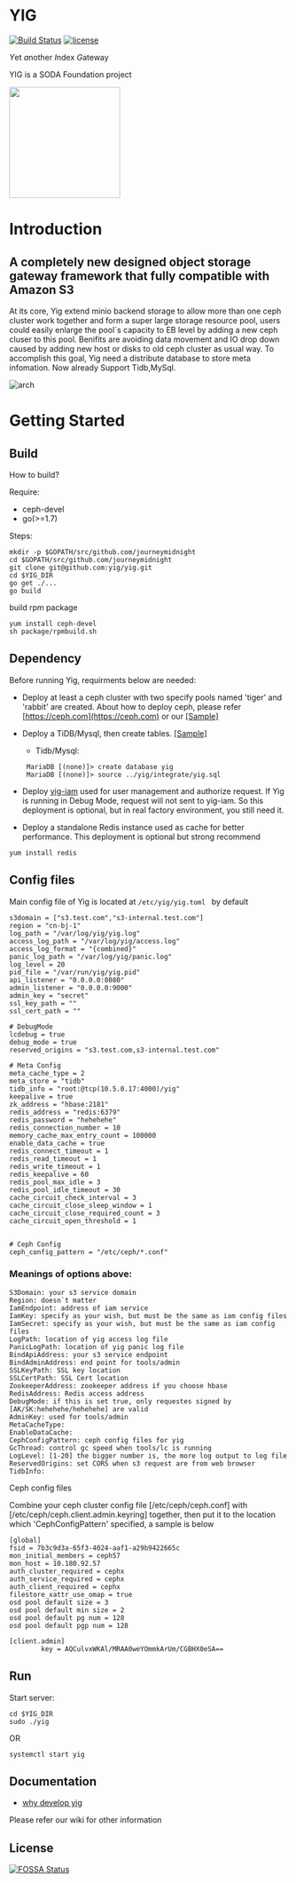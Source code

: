 # YIG
[![Build Status](https://travis-ci.org/journeymidnight/yig.svg?branch=master)](https://travis-ci.org/journeymidnight/yig)
[![license](https://img.shields.io/github/license/journeymidnight/yig.svg)](https://github.com/journeymidnight/yig/blob/master/LICENSE)

*Y*et *a*nother *I*ndex *G*ateway 

YIG is a SODA Foundation project

<a href="https://sodafoundation.io/">
<img src="https://sodafoundation.io/wp-content/uploads/2020/01/SODA_logo_outline_color_800x800.png"  width="200" height="200">
</a>

# Introduction

## A completely new designed object storage gateway framework that fully compatible with Amazon S3

At its core, Yig extend minio backend storage to allow more than one ceph cluster work together and form a super large storage resource pool, users could easily enlarge the pool`s capacity to EB level by adding a new ceph cluser to this pool. Benifits are avoiding data movement and IO drop down caused by adding new host or disks to old ceph cluster as usual way. To accomplish this goal, Yig need a distribute database to store meta infomation. Now already Support Tidb,MySql.

![arch](https://github.com/journeymidnight/yig/raw/master/doc/images/yig.jpg)


# Getting Started

## Build

How to build?

Require:

- ceph-devel
- go(>=1.7)

Steps:

```shell
mkdir -p $GOPATH/src/github.com/journeymidnight
cd $GOPATH/src/github.com/journeymidnight
git clone git@github.com:yig/yig.git
cd $YIG_DIR
go get ./...
go build
```


build rpm package
```shell
yum install ceph-devel
sh package/rpmbuild.sh
```

## Dependency

Before running Yig, requirments below are needed:

 * Deploy at least a ceph cluster with two specify pools named 'tiger' and 'rabbit' are created. About how to deploy ceph, please refer [https://ceph.com](https://ceph.com) or our [[Sample]](https://github.com/journeymidnight/yig/wiki/Minimal-Ceph-Deployment)
 * Deploy a TiDB/Mysql, then create tables. [[Sample]](https://github.com/journeymidnight/yig/blob/master/doc/deploy.md)

 	* Tidb/Mysql: 
 	
 	```
 	 MariaDB [(none)]> create database yig
 	 MariaDB [(none)]> source ../yig/integrate/yig.sql
 	```
 	
 * Deploy [yig-iam](https://github.com/journeymidnight/yig-iam) used for user management and authorize request. If Yig is running in Debug Mode, request will not sent to yig-iam. So this deployment is optional, but in real factory environment, you still need it.

 * Deploy a standalone Redis instance used as cache for better performance. This deployment is optional but strong recommend

 ```
 yum install redis
 ```

## Config files

Main config file of Yig is located at ```/etc/yig/yig.toml ``` by default

```
s3domain = ["s3.test.com","s3-internal.test.com"]
region = "cn-bj-1"
log_path = "/var/log/yig/yig.log"
access_log_path = "/var/log/yig/access.log"
access_log_format = "{combined}"
panic_log_path = "/var/log/yig/panic.log"
log_level = 20
pid_file = "/var/run/yig/yig.pid"
api_listener = "0.0.0.0:8080"
admin_listener = "0.0.0.0:9000"
admin_key = "secret"
ssl_key_path = ""
ssl_cert_path = ""

# DebugMode
lcdebug = true
debug_mode = true
reserved_origins = "s3.test.com,s3-internal.test.com"

# Meta Config
meta_cache_type = 2
meta_store = "tidb"
tidb_info = "root:@tcp(10.5.0.17:4000)/yig"
keepalive = true
zk_address = "hbase:2181"
redis_address = "redis:6379"
redis_password = "hehehehe"
redis_connection_number = 10
memory_cache_max_entry_count = 100000
enable_data_cache = true
redis_connect_timeout = 1
redis_read_timeout = 1
redis_write_timeout = 1
redis_keepalive = 60
redis_pool_max_idle = 3
redis_pool_idle_timeout = 30
cache_circuit_check_interval = 3
cache_circuit_close_sleep_window = 1
cache_circuit_close_required_count = 3
cache_circuit_open_threshold = 1


# Ceph Config
ceph_config_pattern = "/etc/ceph/*.conf"
```

### Meanings of options above:

```
S3Domain: your s3 service domain
Region: doesn`t matter
IamEndpoint: address of iam service
IamKey: specify as your wish, but must be the same as iam config files
IamSecret: specify as your wish, but must be the same as iam config files
LogPath: location of yig access log file
PanicLogPath: location of yig panic log file
BindApiAddress: your s3 service endpoint
BindAdminAddress: end point for tools/admin
SSLKeyPath: SSL key location 
SSLCertPath: SSL Cert location
ZookeeperAddress: zookeeper address if you choose hbase
RedisAddress: Redis access address
DebugMode: if this is set true, only requestes signed by [AK/SK:hehehehe/hehehehe] are valid
AdminKey: used for tools/admin
MetaCacheType: 
EnableDataCache:
CephConfigPattern: ceph config files for yig
GcThread: control gc speed when tools/lc is running
LogLevel: [1-20] the bigger number is, the more log output to log file
ReservedOrigins: set CORS when s3 request are from web browser
TidbInfo:

```

Ceph config files

Combine your ceph cluster config file [/etc/ceph/ceph.conf] with [/etc/ceph/ceph.client.admin.keyring] together, then put it to the location which 'CephConfigPattern' specified, a sample is below

```
[global]
fsid = 7b3c9d3a-65f3-4024-aaf1-a29b9422665c
mon_initial_members = ceph57
mon_host = 10.180.92.57
auth_cluster_required = cephx
auth_service_required = cephx
auth_client_required = cephx
filestore_xattr_use_omap = true
osd pool default size = 3
osd pool default min size = 2
osd pool default pg num = 128
osd pool default pgp num = 128

[client.admin]
        key = AQCulvxWKAl/MRAA0weYOmmkArUm/CGBHX0eSA==

```


## Run

Start server:
```shell
cd $YIG_DIR
sudo ./yig
```

OR 

```
systemctl start yig
```

 
## Documentation


+ [why develop yig](https://github.com/journeymidnight/yig/blob/master/doc/yig.md)

Please refer our wiki for other information


## License
[![FOSSA Status](https://app.fossa.io/api/projects/git%2Bgithub.com%2Fjourneymidnight%2Fyig.svg?type=large)](https://app.fossa.io/projects/git%2Bgithub.com%2Fjourneymidnight%2Fyig?ref=badge_large)
